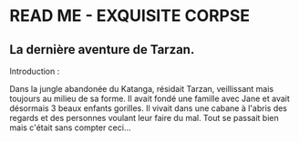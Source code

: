 # READ ME - EXQUISITE CORPSE

## La dernière aventure de Tarzan.

Introduction :

Dans la jungle abandonée du Katanga, résidait Tarzan, veillissant mais toujours au milieu de sa forme. Il avait fondé une famille avec Jane et avait désormais 3 beaux enfants gorilles. Il vivait dans une cabane à l'abris des regards et des personnes voulant leur faire du mal. Tout se passait bien mais c'était sans compter ceci...
